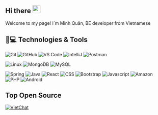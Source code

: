 ## Hi there <img src="https://media.giphy.com/media/hvRJCLFzcasrR4ia7z/giphy.gif" width="25px"></a>
Welcome to my page!
I´m Minh Quân, BE developer from Vietnamese 

## 🚀💻 Technologies & Tools

![Git](https://img.shields.io/badge/-Git-black?style=flat-square&logo=git)
![GitHub](https://img.shields.io/badge/-GitHub-181717?style=flat-square&logo=github)
![VS Code](https://img.shields.io/badge/-VS%20Code-007ACC?style=flat-square&logo=visual-studio-code)
![IntelliJ](https://img.shields.io/badge/-IntelliJ%20IDEA-black?style=flat-square&logo=jetbrains)
![Postman](https://img.shields.io/badge/Postman-black?style=flat-square&logo=postman)

![Linux](https://img.shields.io/badge/Linux-black?style=flat-square&logo=linux)
![MongoDB](https://img.shields.io/badge/MongoDB-4EA94B?style=flat-square&logo=mongodb&logoColor=white)
![MySQL](https://img.shields.io/badge/-MySQL-black?style=flat-square&logo=mysql)

![Spring](https://img.shields.io/badge/Spring-6DB33F?style=flat-square&logo=spring&logoColor=white)
![Java](https://img.shields.io/badge/Java-ED8B00?style=flat-square&logo=openjdk&logoColor=white)
![React](https://img.shields.io/badge/React-20232A?style=flat-square&logo=react&logoColor=61DAFB)
![CSS](https://img.shields.io/badge/CSS-239120?&style=flat-square&logo=css3&logoColor=white)
![Bootstrap](https://img.shields.io/badge/Bootstrap-563D7C?style=flat-square&logo=bootstrap&logoColor=white)
![Javascript](https://img.shields.io/badge/JavaScript-F7DF1E?style=flat-square&logo=javascript&logoColor=black)
![Amazon](https://img.shields.io/badge/Amazon_AWS-232F3E?style=flat-square&logo=amazon-aws&logoColor=white)
![PHP](https://img.shields.io/badge/PHP-777BB4?style=flat-square&logo=php&logoColor=white)
![Android](https://img.shields.io/badge/Android-05150C?style=flat-square&logo=android)

## Top Open Source
[![VietChat](https://github-readme-stats.vercel.app/api/pin/?username=Minhquanzz1002&repo=viet-chat-backend&border_color=7F3FBF&bg_color=0D1117&title_color=C9D1D9&text_color=8B949E&icon_color=7F3FBF)](https://github.com/Minhquanzz1002/viet-chat-backend)